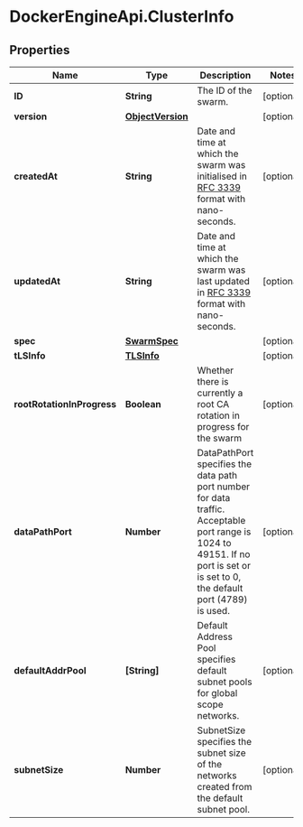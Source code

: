 # DockerEngineApi.ClusterInfo

## Properties
Name | Type | Description | Notes
------------ | ------------- | ------------- | -------------
**ID** | **String** | The ID of the swarm. | [optional] 
**version** | [**ObjectVersion**](ObjectVersion.md) |  | [optional] 
**createdAt** | **String** | Date and time at which the swarm was initialised in [RFC 3339](https://www.ietf.org/rfc/rfc3339.txt) format with nano-seconds.  | [optional] 
**updatedAt** | **String** | Date and time at which the swarm was last updated in [RFC 3339](https://www.ietf.org/rfc/rfc3339.txt) format with nano-seconds.  | [optional] 
**spec** | [**SwarmSpec**](SwarmSpec.md) |  | [optional] 
**tLSInfo** | [**TLSInfo**](TLSInfo.md) |  | [optional] 
**rootRotationInProgress** | **Boolean** | Whether there is currently a root CA rotation in progress for the swarm  | [optional] 
**dataPathPort** | **Number** | DataPathPort specifies the data path port number for data traffic. Acceptable port range is 1024 to 49151. If no port is set or is set to 0, the default port (4789) is used.  | [optional] 
**defaultAddrPool** | **[String]** | Default Address Pool specifies default subnet pools for global scope networks.  | [optional] 
**subnetSize** | **Number** | SubnetSize specifies the subnet size of the networks created from the default subnet pool.  | [optional] 


